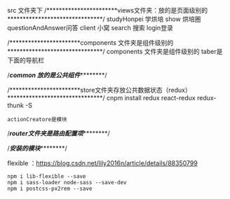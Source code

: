 src 文件夹下
/***********************views文件夹：放的是页面级别的 *******************************/ 
    studyHonpei 学烘培
    show 烘培圈
    questionAndAnswer问答
    client 小窝
    search 搜索
    login登录
    


/***********************components 文件夹是组件级别的 *******************************/ 
components 文件夹是组件级别的
    taber是下面的导航栏


/***********************common  放的是公共组件*******************************/ 


/***********************store文件夹存放公共数据状态（redux） *******************************/ 
cnpm install redux react-redux redux-thunk -S

    actionCreatore是模块


/***********************router文件夹是路由配置项*******************************/ 



/***********************安装的模块*******************************/

flexible ：https://blog.csdn.net/lily2016n/article/details/88350799

    npm i lib-flexible --save
    npm i sass-loader node-sass --save-dev
    npm i postcss-px2rem --save
   




